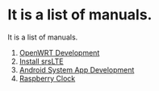 # It is a list of manuals.

It is a list of manuals.

1. [OpenWRT Development][link1]
2. [Install srsLTE][link2]
3. [Android System App Development][link3]
4. [Raspberry Clock][link4]



[link1]: https://github.com/xietian1/MyManual/blob/master/Openwrt%20Development.md
[link2]: https://github.com/xietian1/MyManual/blob/master/Install_srsLTE.md
[link3]: https://github.com/xietian1/MyManual/blob/master/AndroidSysAppDevelopment.md
[link4]: https://github.com/xietian1/MyManual/blob/master/Raspberry_Related.md